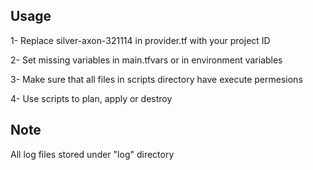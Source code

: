 ## Usage

1- Replace silver-axon-321114 in provider.tf with your project ID 

2- Set missing variables in main.tfvars or in environment variables

3- Make sure that all files in scripts directory have execute permesions

4- Use scripts to plan, apply or destroy

## Note

All log files stored under "log" directory
